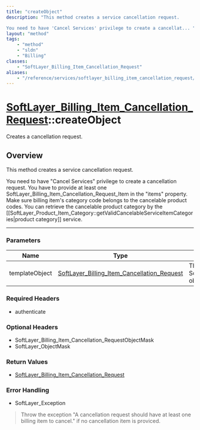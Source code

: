 ```yaml
---
title: "createObject"
description: "This method creates a service cancellation request. 

You need to have 'Cancel Services' privilege to create a cancellat... "
layout: "method"
tags:
    - "method"
    - "sldn"
    - "Billing"
classes:
    - "SoftLayer_Billing_Item_Cancellation_Request"
aliases:
    - "/reference/services/softlayer_billing_item_cancellation_request/createObject"
---
```

# [SoftLayer_Billing_Item_Cancellation_Request](/reference/services/SoftLayer_Billing_Item_Cancellation_Request)::createObject

Creates a cancellation request.


## Overview 
This method creates a service cancellation request. 

You need to have "Cancel Services" privilege to create a cancellation request. You have to provide at least one SoftLayer_Billing_Item_Cancellation_Request_Item in the "items" property. Make sure billing item's category code belongs to the cancelable product codes. You can retrieve the cancelable product category by the [[SoftLayer_Product_Item_Category::getValidCancelableServiceItemCategories|product category]] service. 

-----

### Parameters 
|Name | Type | Description |
| --- | --- | --- |
|templateObject| <a href='/reference/datatypes/SoftLayer_Billing_Item_Cancellation_Request'>SoftLayer_Billing_Item_Cancellation_Request </a>| The SoftLayer_Billing_Item_Cancellation_Request object that you wish to create.|


### Required Headers
* authenticate


### Optional Headers
* SoftLayer_Billing_Item_Cancellation_RequestObjectMask
* SoftLayer_ObjectMask

### Return Values
* <a href='/reference/datatypes/SoftLayer_Billing_Item_Cancellation_Request'>SoftLayer_Billing_Item_Cancellation_Request </a>



### Error Handling

* SoftLayer_Exception 

> Throw the exception "A cancellation request should have at least one billing item to cancel." if no cancellation item is proviced. 




